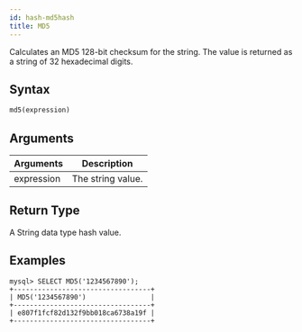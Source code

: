 ```yaml
---
id: hash-md5hash
title: MD5
---
```


Calculates an MD5 128-bit checksum for the string. The value is returned as a string of 32 hexadecimal digits.

## Syntax

```sql
md5(expression)
```

## Arguments

| Arguments   | Description |
| ----------- | ----------- |
| expression  | The string value. |

## Return Type

A String data type hash value.

## Examples

```text
mysql> SELECT MD5('1234567890');
+----------------------------------+
| MD5('1234567890')                |
+----------------------------------+
| e807f1fcf82d132f9bb018ca6738a19f |
+----------------------------------+
```
